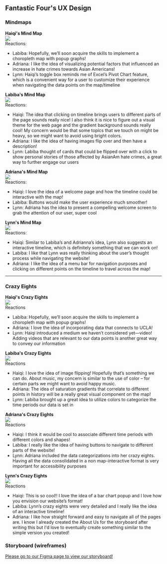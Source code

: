 ## Fantastic Four's UX Design 
### Mindmaps


<b>Haiqi's Mind Map</b>
 <br>
    <img src = "GroupAssignments/Assignment2/Mindmaps/Haiqimindmap .jpg">
    </br>
Reactions:
- Labiba: Hopefully, we’ll soon acquire the skills to implement a choropleth map with popup graphs!
- Adriana: I like the idea of visualizing potential factors that influenced an increase in hate crimes towards Asian Americans!
- Lynn: Haiqi’s toggle box reminds me of Excel’s Pivot Chart feature, which is a convenient way for a user to customize their experience when navigating the data points on the map/timeline


<b>Labiba's Mind Map</b>
 <br>
    <img src = "GroupAssignments/Assignment2/Mindmaps/Labiba mindmap.jpg">
    </br>
Reactions:
- Haiqi: The idea that clicking on timeline brings users to different parts of the page sounds really nice! I also think it is nice to figure out a visual theme for the web page and the gradient background sounds really cool! My concern would be that some topics that we touch on might be heavy, so we might want to avoid using bright colors.
- Adriana: I like the idea of having images flip over and then have a description!
- Lynn: Labiba thought of cards that could be flipped over with a click to show personal stories of those affected by AsianAm hate crimes, a great way to further engage our users


<b>Adriana's Mind Map</b>
 <br>
    <img src = "GroupAssignments/Assignment2/Mindmaps/adrianamindmap.jpg">
    </br>
Reactions:
- Haiqi: I love the idea of a welcome page and how the timeline could be interactive with the map!
- Labiba: Buttons would make the user experience much smoother!
- Lynn: Adriana has the idea to present a compelling welcome screen to grab the attention of our user, super cool


<b>Lynn's Mind Map</b>
 <br>
    <img src = "GroupAssignments/Assignment2/Mindmaps/Lynn Mindmap.jpg">
    </br>
Reactions:
- Haiqi: Similar to Labiba’s and Adrianna’s idea, Lynn also suggests an interactive timeline, which is definitely something that we can work on!
- Labiba: I like that Lynn was really thinking about the user’s thought process while navigating the website!
- Adriana: I like the idea of a menu bar for navigation purposes and clicking on different points on the timeline to travel across the map!

___

### Crazy Eights

<b>Haiqi's Crazy Eights</b>
 <br>
    <img src = "GroupAssignments/Assignment2/Crazy Eights/Haiqi Crazy Eights.PNG">
    </br>
Reactions
- Labiba: Hopefully, we’ll soon acquire the skills to implement a choropleth map with popup graphs!
- Adriana: I love the idea of incorporating data that connects to UCLA!
- Lynn: Haiqi introduced a medium we haven’t considered yet—video! Adding videos that are relevant to our data points is another great way to convey our information


<b>Labiba's Crazy Eights</b>
 <br>
    <img src = "GroupAssignments/Assignment2/Crazy Eights/Labiba Crazy Eights.jpg">
    </br>
Reactions
- Haiqi:  I love the idea of image flipping! Hopefully that’s something we can do. About music, my concern is similar to the use of color – for certain parts we might want to avoid happy music. 
 - Adriana: The idea of saturation gradients that correlate to different points in history will be a really great visual component on the map!
 - Lynn:  Labiba brought up a great idea to utilize colors to categorize the time periods our data is set in




<b>Adriana's Crazy Eights</b>
 <br>
    <img src = "GroupAssignments/Assignment2/Crazy%20Eights/adrianacrazy8.jpeg">
    </br>
Reactions
- Haiqi: I think it would be cool to associate different time periods with different colors and shapes! 
- Labiba: I really like the idea of having buttons to navigate to different parts of the website!
- Lynn: Adriana included the data categorizations into her crazy eights. Having all the data consolidated in a non map-interactive format is very important for accessibility purposes


<b>Lynn's Crazy Eights</b>
 <br>
    <img src = "GroupAssignments/Assignment2/Crazy Eights/Lynn Crazy Eights.jpg">
    </br>
Reactions
- Haiqi: This is so cool!! I love the idea of a bar chart popup and I love how you envision our website’s format!
- Labiba: Lynn’s crazy eights were very detailed and I really like the idea of an interactive timeline!
- Adriana: I like how straight forward and easy to navigate all of the pages are. I know I already created the About Us for the storyboard after writing this but I'd love to eventually create something similar to the simple version you created!


### Storyboard (wireframes)
[Please go to our Figma page to view our storyboard!](https://www.figma.com/embed?embed_host=share&url=https%3A%2F%2Fwww.figma.com%2Ffile%2F10H05OCoEiaMyHV84fwcbY%2FDH-151-Fantastic-Four%3Fnode-id%3D0%253A1)
